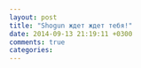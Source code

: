 ```yaml
---
layout: post
title: "Shogun ждет ждет тебя!"
date: 2014-09-13 21:19:11 +0300
comments: true
categories: 
---
```

